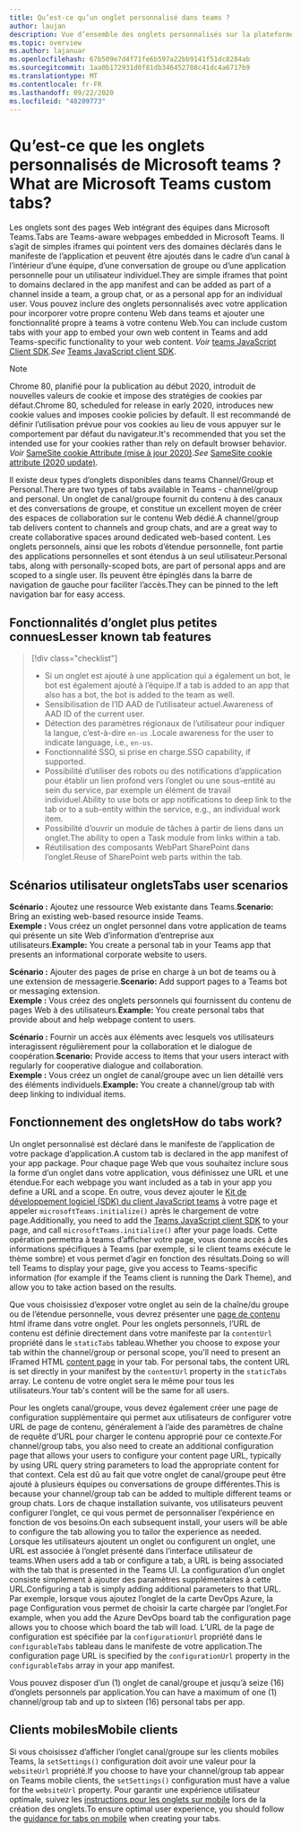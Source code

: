 ```yaml
---
title: Qu’est-ce qu’un onglet personnalisé dans teams ?
author: laujan
description: Vue d’ensemble des onglets personnalisés sur la plateforme teams
ms.topic: overview
ms.author: lajanuar
ms.openlocfilehash: 67b509e7d4f71fe6b597a22bb9141f51dc8284ab
ms.sourcegitcommit: 1aa0b172931d0f81db346452788c41dc4a6717b9
ms.translationtype: MT
ms.contentlocale: fr-FR
ms.lasthandoff: 09/22/2020
ms.locfileid: "48209773"
---
```

# <a name="what-are-microsoft-teams-custom-tabs"></a><span data-ttu-id="77949-103">Qu’est-ce que les onglets personnalisés de Microsoft teams ?</span><span class="sxs-lookup"><span data-stu-id="77949-103">What are Microsoft Teams custom tabs?</span></span>

<span data-ttu-id="77949-104">Les onglets sont des pages Web intégrant des équipes dans Microsoft Teams.</span><span class="sxs-lookup"><span data-stu-id="77949-104">Tabs are Teams-aware webpages embedded in Microsoft Teams.</span></span> <span data-ttu-id="77949-105">Il s’agit de simples iframes qui pointent vers des domaines déclarés dans le manifeste de l’application et peuvent être ajoutés dans le cadre d’un canal à l’intérieur d’une équipe, d’une conversation de groupe ou d’une application personnelle pour un utilisateur individuel.</span><span class="sxs-lookup"><span data-stu-id="77949-105">They are simple iframes that point to domains declared in the app manifest and can be added as part of a channel inside a team, a group chat, or as a personal app for an individual user.</span></span> <span data-ttu-id="77949-106">Vous pouvez inclure des onglets personnalisés avec votre application pour incorporer votre propre contenu Web dans teams et ajouter une fonctionnalité propre à teams à votre contenu Web.</span><span class="sxs-lookup"><span data-stu-id="77949-106">You can include custom tabs with your app to embed your own web content in Teams and add Teams-specific functionality to your web content.</span></span> <span data-ttu-id="77949-107">*Voir* [teams JavaScript Client SDK](/javascript/api/overview/msteams-client).</span><span class="sxs-lookup"><span data-stu-id="77949-107">*See* [Teams JavaScript client SDK](/javascript/api/overview/msteams-client).</span></span>

> [!NOTE]
> <span data-ttu-id="77949-108">Chrome 80, planifié pour la publication au début 2020, introduit de nouvelles valeurs de cookie et impose des stratégies de cookies par défaut.</span><span class="sxs-lookup"><span data-stu-id="77949-108">Chrome 80, scheduled for release in early 2020, introduces new cookie values and imposes cookie policies by default.</span></span> <span data-ttu-id="77949-109">Il est recommandé de définir l’utilisation prévue pour vos cookies au lieu de vous appuyer sur le comportement par défaut du navigateur.</span><span class="sxs-lookup"><span data-stu-id="77949-109">It's recommended that you set the intended use for your cookies rather than rely on default browser behavior.</span></span> <span data-ttu-id="77949-110">*Voir* [SameSite cookie Attribute (mise à jour 2020)](../resources/samesite-cookie-update.md).</span><span class="sxs-lookup"><span data-stu-id="77949-110">*See* [SameSite cookie attribute (2020 update)](../resources/samesite-cookie-update.md).</span></span>

<span data-ttu-id="77949-111">Il existe deux types d’onglets disponibles dans teams Channel/Group et Personal.</span><span class="sxs-lookup"><span data-stu-id="77949-111">There are two types of tabs available in Teams - channel/group and personal.</span></span> <span data-ttu-id="77949-112">Un onglet de canal/groupe fournit du contenu à des canaux et des conversations de groupe, et constitue un excellent moyen de créer des espaces de collaboration sur le contenu Web dédié.</span><span class="sxs-lookup"><span data-stu-id="77949-112">A channel/group tab delivers content to channels and group chats, and are a great way to create collaborative spaces around dedicated web-based content.</span></span> <span data-ttu-id="77949-113">Les onglets personnels, ainsi que les robots d’étendue personnelle, font partie des applications personnelles et sont étendus à un seul utilisateur.</span><span class="sxs-lookup"><span data-stu-id="77949-113">Personal tabs, along with personally-scoped bots, are part of personal apps and are scoped to a single user.</span></span> <span data-ttu-id="77949-114">Ils peuvent être épinglés dans la barre de navigation de gauche pour faciliter l’accès.</span><span class="sxs-lookup"><span data-stu-id="77949-114">They can be pinned to the left navigation bar for easy access.</span></span>

## <a name="lesser-known-tab-features"></a><span data-ttu-id="77949-115">Fonctionnalités d’onglet plus petites connues</span><span class="sxs-lookup"><span data-stu-id="77949-115">Lesser known tab features</span></span>

> [!div class="checklist"]
>
> * <span data-ttu-id="77949-116">Si un onglet est ajouté à une application qui a également un bot, le bot est également ajouté à l’équipe.</span><span class="sxs-lookup"><span data-stu-id="77949-116">If a tab is added to an app that also has a bot, the bot is added to the team as well.</span></span>
> * <span data-ttu-id="77949-117">Sensibilisation de l’ID AAD de l’utilisateur actuel.</span><span class="sxs-lookup"><span data-stu-id="77949-117">Awareness of AAD ID of the current user.</span></span>
> * <span data-ttu-id="77949-118">Détection des paramètres régionaux de l’utilisateur pour indiquer la langue, c’est-à-dire `en-us` .</span><span class="sxs-lookup"><span data-stu-id="77949-118">Locale awareness for the user to indicate language, i.e., `en-us`.</span></span> 
> * <span data-ttu-id="77949-119">Fonctionnalité SSO, si prise en charge.</span><span class="sxs-lookup"><span data-stu-id="77949-119">SSO capability, if supported.</span></span>
> * <span data-ttu-id="77949-120">Possibilité d’utiliser des robots ou des notifications d’application pour établir un lien profond vers l’onglet ou une sous-entité au sein du service, par exemple un élément de travail individuel.</span><span class="sxs-lookup"><span data-stu-id="77949-120">Ability to use bots or app notifications to deep link to the tab or to a sub-entity within the service, e.g., an individual work item.</span></span>
> * <span data-ttu-id="77949-121">Possibilité d’ouvrir un module de tâches à partir de liens dans un onglet.</span><span class="sxs-lookup"><span data-stu-id="77949-121">The ability to open a Task module from links within a tab.</span></span>
> * <span data-ttu-id="77949-122">Réutilisation des composants WebPart SharePoint dans l’onglet.</span><span class="sxs-lookup"><span data-stu-id="77949-122">Reuse of SharePoint web parts within the tab.</span></span>

## <a name="tabs-user-scenarios"></a><span data-ttu-id="77949-123">Scénarios utilisateur onglets</span><span class="sxs-lookup"><span data-stu-id="77949-123">Tabs user scenarios</span></span>

<span data-ttu-id="77949-124">**Scénario :** Ajoutez une ressource Web existante dans Teams.</span><span class="sxs-lookup"><span data-stu-id="77949-124">**Scenario:** Bring an existing web-based resource inside Teams.</span></span> \
<span data-ttu-id="77949-125">**Exemple :** Vous créez un onglet personnel dans votre application de teams qui présente un site Web d’information d’entreprise aux utilisateurs.</span><span class="sxs-lookup"><span data-stu-id="77949-125">**Example:** You create a personal tab in your Teams app that presents an informational corporate website to users.</span></span>

<span data-ttu-id="77949-126">**Scénario :** Ajouter des pages de prise en charge à un bot de teams ou à une extension de messagerie.</span><span class="sxs-lookup"><span data-stu-id="77949-126">**Scenario:** Add support pages to a Teams bot or messaging extension.</span></span> \
<span data-ttu-id="77949-127">**Exemple :** Vous créez des onglets personnels qui fournissent du contenu de pages Web à des utilisateurs.</span><span class="sxs-lookup"><span data-stu-id="77949-127">**Example:** You create personal tabs that provide about and help webpage content to users.</span></span>

<span data-ttu-id="77949-128">**Scénario :** Fournir un accès aux éléments avec lesquels vos utilisateurs interagissent régulièrement pour la collaboration et le dialogue de coopération.</span><span class="sxs-lookup"><span data-stu-id="77949-128">**Scenario:** Provide access to items that your users interact with regularly for cooperative dialogue and collaboration.</span></span> \
<span data-ttu-id="77949-129">**Exemple :** Vous créez un onglet de canal/groupe avec un lien détaillé vers des éléments individuels.</span><span class="sxs-lookup"><span data-stu-id="77949-129">**Example:** You create a channel/group tab with deep linking to individual items.</span></span>

## <a name="how-do-tabs-work"></a><span data-ttu-id="77949-130">Fonctionnement des onglets</span><span class="sxs-lookup"><span data-stu-id="77949-130">How do tabs work?</span></span>

<span data-ttu-id="77949-131">Un onglet personnalisé est déclaré dans le manifeste de l’application de votre package d’application.</span><span class="sxs-lookup"><span data-stu-id="77949-131">A custom tab is declared in the app manifest of your app package.</span></span> <span data-ttu-id="77949-132">Pour chaque page Web que vous souhaitez inclure sous la forme d’un onglet dans votre application, vous définissez une URL et une étendue.</span><span class="sxs-lookup"><span data-stu-id="77949-132">For each webpage you want included as a tab in your app you define a URL and a scope.</span></span> <span data-ttu-id="77949-133">En outre, vous devez ajouter le [Kit de développement logiciel (SDK) du client JavaScript teams](/javascript/api/overview/msteams-client) à votre page et appeler `microsoftTeams.initialize()` après le chargement de votre page.</span><span class="sxs-lookup"><span data-stu-id="77949-133">Additionally, you need to add the [Teams JavaScript client SDK](/javascript/api/overview/msteams-client) to your page, and call `microsoftTeams.initialize()` after your page loads.</span></span> <span data-ttu-id="77949-134">Cette opération permettra à teams d’afficher votre page, vous donne accès à des informations spécifiques à Teams (par exemple, si le client teams exécute le thème sombre) et vous permet d’agir en fonction des résultats.</span><span class="sxs-lookup"><span data-stu-id="77949-134">Doing so will tell Teams to display your page, give you access to Teams-specific information (for example if the Teams client is running the Dark Theme), and allow you to take action based on the results.</span></span>

<span data-ttu-id="77949-135">Que vous choisissiez d’exposer votre onglet au sein de la chaîne/du groupe ou de l’étendue personnelle, vous devrez présenter une [page de contenu](~/tabs/how-to/create-tab-pages/content-page.md) html iframe dans votre onglet. Pour les onglets personnels, l’URL de contenu est définie directement dans votre manifeste par la `contentUrl` propriété dans le `staticTabs` tableau.</span><span class="sxs-lookup"><span data-stu-id="77949-135">Whether you choose to expose your tab within the channel/group or personal scope, you'll need to present an IFramed HTML [content page](~/tabs/how-to/create-tab-pages/content-page.md) in your tab. For personal tabs, the content URL is set directly in your manifest by the `contentUrl` property in the `staticTabs` array.</span></span> <span data-ttu-id="77949-136">Le contenu de votre onglet sera le même pour tous les utilisateurs.</span><span class="sxs-lookup"><span data-stu-id="77949-136">Your tab's content will be the same for all users.</span></span>

<span data-ttu-id="77949-137">Pour les onglets canal/groupe, vous devez également créer une page de configuration supplémentaire qui permet aux utilisateurs de configurer votre URL de page de contenu, généralement à l’aide des paramètres de chaîne de requête d’URL pour charger le contenu approprié pour ce contexte.</span><span class="sxs-lookup"><span data-stu-id="77949-137">For channel/group tabs, you also need to create an additional configuration page that allows your users to configure your content page URL, typically by using URL query string parameters to load the appropriate content for that context.</span></span> <span data-ttu-id="77949-138">Cela est dû au fait que votre onglet de canal/groupe peut être ajouté à plusieurs équipes ou conversations de groupe différentes.</span><span class="sxs-lookup"><span data-stu-id="77949-138">This is because your channel/group tab can be added to multiple different teams or group chats.</span></span> <span data-ttu-id="77949-139">Lors de chaque installation suivante, vos utilisateurs peuvent configurer l’onglet, ce qui vous permet de personnaliser l’expérience en fonction de vos besoins.</span><span class="sxs-lookup"><span data-stu-id="77949-139">On each subsequent install, your users will be able to configure the tab allowing you to tailor the experience as needed.</span></span> <span data-ttu-id="77949-140">Lorsque les utilisateurs ajoutent un onglet ou configurent un onglet, une URL est associée à l’onglet présenté dans l’interface utilisateur de teams.</span><span class="sxs-lookup"><span data-stu-id="77949-140">When users add a tab or configure a tab, a URL is being associated with the tab that is presented in the Teams UI.</span></span> <span data-ttu-id="77949-141">La configuration d’un onglet consiste simplement à ajouter des paramètres supplémentaires à cette URL.</span><span class="sxs-lookup"><span data-stu-id="77949-141">Configuring a tab is simply adding additional parameters to that URL.</span></span> <span data-ttu-id="77949-142">Par exemple, lorsque vous ajoutez l’onglet de la carte DevOps Azure, la page Configuration vous permet de choisir la carte chargée par l’onglet.</span><span class="sxs-lookup"><span data-stu-id="77949-142">For example, when you add the Azure DevOps board tab the configuration page allows you to choose which board the tab will load.</span></span> <span data-ttu-id="77949-143">L’URL de la page de configuration est spécifiée par la  `configurationUrl` propriété dans le `configurableTabs` tableau dans le manifeste de votre application.</span><span class="sxs-lookup"><span data-stu-id="77949-143">The configuration page URL is specified by the  `configurationUrl` property in the `configurableTabs` array in your app manifest.</span></span>

<span data-ttu-id="77949-144">Vous pouvez disposer d’un (1) onglet de canal/groupe et jusqu’à seize (16) d’onglets personnels par application.</span><span class="sxs-lookup"><span data-stu-id="77949-144">You can have a maximum of one (1) channel/group tab and up to sixteen (16) personal tabs per app.</span></span>

## <a name="mobile-clients"></a><span data-ttu-id="77949-145">Clients mobiles</span><span class="sxs-lookup"><span data-stu-id="77949-145">Mobile clients</span></span>

<span data-ttu-id="77949-146">Si vous choisissez d’afficher l’onglet canal/groupe sur les clients mobiles Teams, la `setSettings()` configuration doit avoir une valeur pour la `websiteUrl` propriété.</span><span class="sxs-lookup"><span data-stu-id="77949-146">If you choose to have your channel/group tab appear on Teams mobile clients, the `setSettings()` configuration must have a value for the `websiteUrl` property.</span></span> <span data-ttu-id="77949-147">Pour garantir une expérience utilisateur optimale, suivez les [instructions pour les onglets sur mobile](~/tabs/design/tabs-mobile.md) lors de la création des onglets.</span><span class="sxs-lookup"><span data-stu-id="77949-147">To ensure optimal user experience, you should follow the [guidance for tabs on mobile](~/tabs/design/tabs-mobile.md) when creating your tabs.</span></span>

